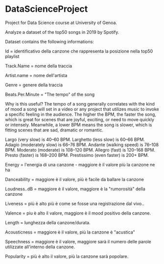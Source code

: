 # DataScienceProject

Project for Data Science course at University of Genoa.

Analyze a dataset of the top50 songs in 2019 by Spotify.

Dataset contains the following informations:

Id = identificativo della canzone che rappresenta la posizione nella top50 playlist

Track.Name = nome della traccia

Artist.name = nome dell'artista

Genre = genere della traccia

Beats.Per.Minute = "The tempo" of the song

Why is this useful? The tempo of a song generally correlates with the kind of mood a song will set in a video or any project that utilizes music to invoke a specific feeling in the audience. The higher the BPM, the faster the song, which is great for scenes that are joyful, exciting, or need to move quickly or intensely. Meanwhile, a lower BPM means the song is slower, which is fitting scenes that are sad, dramatic or romantic.

Largo (very slow) is 40–60 BPM.
Larghetto (less slow) is 60–66 BPM.
Adagio (moderately slow) is 66–76 BPM.
Andante (walking speed) is 76–108 BPM.
Moderato (moderate) is 108–120 BPM.
Allegro (fast) is 120–168 BPM.
Presto (faster) is 168–200 BPM.
Prestissimo (even faster) is 200+ BPM.


Energy = l'energia di una canzone - maggiore è il valore più la canzone ne ha

Danceability = maggiore è il valore, più è facile da ballare la canzone

Loudness..dB = maggiore è il valore, maggiore è la "rumorosità" della canzone

Liveness = più è alto più è come se fosse una registrazione dal vivo..

Valence = piu è alto il valore, maggiore è il mood positivo della canzone.

Length = lunghezza della canzone/durata.

Acousticness = maggiore è il valore, più la canzone è "acustica"

Speechness = maggiore è il valore, maggiore sarà il numero delle parole utilizzate all'interno della canzone.

Popularity = più è alto il valore, più la canzone sarà popolare.
